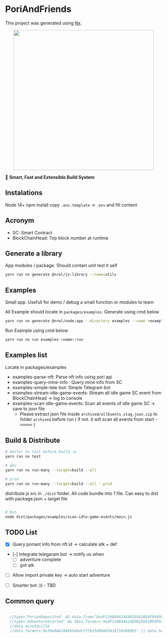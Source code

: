 

# PoriAndFriends

This project was generated using [Nx](https://nx.dev).

<p style="text-align: center;"><img src="https://raw.githubusercontent.com/nrwl/nx/master/images/nx-logo.png" width="450"></p>

🔎 **Smart, Fast and Extensible Build System**

## Instalations

Node 14+
npm install
copy `.env.template` -> `.env` and fill content

## Acronym

- SC: Smart Contract
- BlockChainHead: Top block number at runtime

## Generate a library

App modules / package. Should contain unit test it self

``` sh
yarn run nx generate @nrwl/js:library --name=utils
```

## Examples

Small app. Usefull for demo / debug a small function or modules to team

All Example should locate in `packages/examples`. Generate using cmd below

``` sh
yarn run nx generate @nrwl/node:app --directory examples --name <exampleName>
```

Run Example using cmd below

``` sh
yarn run nx run examples-<name>:run
```

## Examples list

Locate in packages/examples

- examples-parse-nft: Parse nft info using pori api
- examples-query-mine-info : Query mine info from SC
- examples-simple-tele-bot: Simple Telegram bot
- examples-stream-idle-game-events: Stream all idle game SC event from BlockChainHead -> log to console
- examples-scan-idle-game-events: Scan all events of idle game SC -> save to json file
  - Please extract json file inside `archived/allEvents.stag.json.zip` to folder `archived` before run ( if not. it will scan all events from start - 💤💤💤 )

## Build & Distribute

```sh
# better to test before build :p
yarn run nx test

# dev
yarn run nx run-many --target=build --all

# prod
yarn run nx run-many --target=build --all --prod
```

distribute js src in `./dist` folder. All code bundle into 1 file. Can easy to dist with
 package.json + target file

```sh

# Run
node dist/packages/examples/scan-idle-game-events/main.js
```

## TODO List

- [x] Query poriant info from nft id -> calculate atk + def
- [-] Integrate telegaram bot -> notify us when
   - [ ] adventure complete 
   - [ ] got atk
- [ ] Allow import private key -> auto start adventure
- [ ] Smarter bot :)) - TBD


## Common query

```ts

  //type='PorianDeposited' && data.from="0xdF218Bd4414E0B1D581BDdF64498ABBa8cCe0EcA"
  //type='AdventureStarted' && data.farmer='0xdF218Bd4414E0B1D581BDdF64498ABBa8cCe0EcA'
  //data.mineId=1716
  //data.farmer='0x3048AA7A4Eb54bdc7f7b35d98603A18718380993' || data.helper='0x3048AA7A4Eb54bdc7f7b35d98603A18718380993'

```
